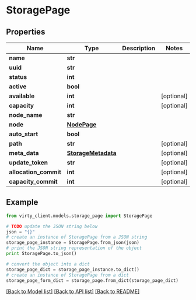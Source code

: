 # StoragePage


## Properties

Name | Type | Description | Notes
------------ | ------------- | ------------- | -------------
**name** | **str** |  | 
**uuid** | **str** |  | 
**status** | **int** |  | 
**active** | **bool** |  | 
**available** | **int** |  | [optional] 
**capacity** | **int** |  | [optional] 
**node_name** | **str** |  | 
**node** | [**NodePage**](NodePage.md) |  | 
**auto_start** | **bool** |  | 
**path** | **str** |  | [optional] 
**meta_data** | [**StorageMetadata**](StorageMetadata.md) |  | [optional] 
**update_token** | **str** |  | [optional] 
**allocation_commit** | **int** |  | [optional] 
**capacity_commit** | **int** |  | [optional] 

## Example

```python
from virty_client.models.storage_page import StoragePage

# TODO update the JSON string below
json = "{}"
# create an instance of StoragePage from a JSON string
storage_page_instance = StoragePage.from_json(json)
# print the JSON string representation of the object
print StoragePage.to_json()

# convert the object into a dict
storage_page_dict = storage_page_instance.to_dict()
# create an instance of StoragePage from a dict
storage_page_form_dict = storage_page.from_dict(storage_page_dict)
```
[[Back to Model list]](../README.md#documentation-for-models) [[Back to API list]](../README.md#documentation-for-api-endpoints) [[Back to README]](../README.md)


